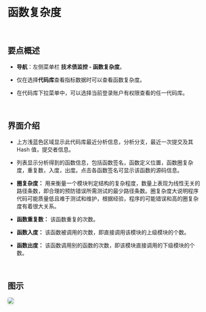 # 函数复杂度

<br />

## 要点概述

-   **导航**：左侧菜单栏 **技术债监控 - 函数复杂度**。

-   仅在选择**代码库**查看指标数据时可以查看函数复杂度。

-   在代码库下拉菜单中，可以选择当前登录账户有权限查看的任一代码库。

<br />

## 界面介绍

-   上方浅蓝色区域显示此代码库最近分析信息，分析分支，最近一次提交及其 Hash 值，提交者信息。

-   列表显示分析得到的函数信息，包括函数签名，函数定义位置，函数圈复杂度，重复数，入度，出度。点击各函数签名可显示该函数的源码信息。

-   **圈复杂度：** 用来衡量一个模块判定结构的复杂程度，数量上表现为线性无关的路径条数，即合理的预防错误所需测试的最少路径条数。圈复杂度大说明程序代码可能质量低且难于测试和维护，根据经验，程序的可能错误和高的圈复杂度有着很大关系。

-   **函数重复数：** 该函数重复的次数。

-   **函数入度：** 该函数被调用的次数，即直接调用该模块的上级模块的个数。

-   **函数出度：** 该函数调用别的函数的次数，即该模块直接调用的下级模块的个数。

<br />

## 图示

<img style="border-radius: 0.3125em;
    box-shadow: 0 2px 4px 0 rgba(34,36,38,.12),0 2px 10px 0 rgba(34,36,38,.08);" src="https://release-notes.oss-cn-zhangjiakou.aliyuncs.com/img/Complexity.png" />
